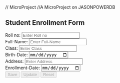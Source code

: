 // MicroProject
//A MicroProject on JASONPOWERDB


<!DOCTYPE html>
<html lang="en"> 

<head>
<title>Student Enrollment Form</title>
<meta charset="utf-8">
<meta name="viewport" content="width=device-width, initial-scale=1">
<link rel="stylesheet" href="https://maxcdn.bootstrapcdn.com/bootstrap/3.4.1/css/bootstrap.min.css">
<script src="https://ajax.googleapis.com/ajax/libs/jquery/3.5.1/jquery.min.js"></script>
<script src="https://maxcdn.bootstrapcdn.com/bootstrap/3.4.1/js/bootstrap.min.js"></script>
</head>

<body>

<div class="container">
	<div class="page-header text-center"><h2>Student Enrollment Form</h2></div>

<form id="empForm" method="get">

<div class="form-group">
<label >Roll no:</label> <input type="text" class="form-control" id="rollno" placeholder="Enter Roll no" onchange="getStd()"required></div>

<div class="form-group">
<label >Full-Name:</label> <input type="text" class="form-control" id="name" placeholder="Enter Full-Name" required></div>

<div class="form-group">
<label >Class:</label> <input type="text" class="form-control" id="Class" placeholder="Enter Class" required></div>

<div class="form-group">
<label >Birth-Date:</label> <input type="date" class="form-control" id="bd" placeholder="Enter Birth-Date" required></div>

<div class="form-group">
<label >Address:</label> <input type="text" class="form-control" id="add" placeholder="Enter Address" required></div>

<div class="form-group">
<label >Enrollment-Date:</label> <input type="date" class="form-control" id="ed" placeholder="Enter Enrollment-Date" required></div>

<div class="form-group text-center">
<button type="button" class="btn btn-lg btn-primary" id="save" onclick="saveData()" disabled>Save</button>
<button type="button" class="btn btn-lg btn-primary" id="change" onclick="changeData()" disabled>Update</button>
<button type="button" class="btn btn-lg btn-primary" id="reset" onclick="resetForm()" disabled>Reset</button>
</div>
</form>
</div>

<script src="https://login2explore.com/jpdb/resources/js/0.0.3/jpdb-commons.js"></script>

<script type="text/javascript">

var BaseURL="http://api.login2explore.com:5577";
var IRL="/api/irl";
var IML="/api/iml";
var DBName=" STUDENT-DB";
var REL=" STUDENT-TABLE";
var connToken="90931632|-31949326629299227|90961883";

$('#rollno').focus();

function saveRecNO(jsonObj){
	var lvData=JSON.parse(jsonObj.data);
	localStorage.setItem('recno',lvData.rec_no);
}

function getStdIDAsJsonObj(){
	var rollno =$('#rollno').val();
	var jsonStr={
		rollno: rollno
	};
	return JSON.stringify(jsonStr);
}

function fillData(jsonObj){
	saveRecNO(jsonObj);
	var record=JSON.parse(jsonObj.data).record;
	
	$('#name').val(record.name);
	$('#Class').val(record.class);
	$('#bd').val(record.birthdate);
	$('#add').val(record.address);
	$('#ed').val(record.enrollmentdate);
}

function resetForm(){
	$('#rollno').val("");
	$('#name').val("");
	$('#Class').val("");
	$('#bd').val("");
	$('#add').val("");
	$('#ed').val("");
	$('#rollno').prop('disabled',false);
	$('#save').prop('disabled',true);
	$('#change').prop('disabled',true);
	$('#reset').prop('disabled',true);
	$('#rollno').focus();
}

function validateData() {
    var rollno, name, Class, bd, add, ed;
    rollno = $('#rollno').val();
    name = $('#name').val();
    Class = $('#Class').val();
    bd = $('#bd').val();
    add = $('#add').val();
    ed = $('#ed').val();

    if (rollno === "") {
        alert("Rollno Missing");
        $('#rollno').focus();
        return '';
    }
    if (name === "") {
        alert("Name Missing");
        $('#name').focus();
        return '';
    }
    if (Class === "") {
        alert("Class Missing");
        $('#Class').focus();
        return '';
    }
    if (bd === "") {
        alert("Birth-date Missing");
        $('#bd').focus();
        return '';
    }
    if (add === "") {
        alert("Address Missing");
        $('#add').focus();
        return '';
    }
    if (ed === "") {
        alert("Enrollment-Date Missing");
        $('#ed').focus();
        return '';
    }

    var jsonStrObj = {
        rollno: rollno,
        name: name,
        class: Class,
        birthdate: bd,
        address: add,
        enrollmentdate: ed
    };

    return JSON.stringify(jsonStrObj);
}


function getStd(){
	var stdIdJsonObj=getStdIDAsJsonObj();
	var getRequest=createGET_BY_KEYRequest(connToken, DBName, REL, stdIdJsonObj);
	jQuery.ajaxSetup({async: false});
	var resJsonObj=executeCommandAtGivenBaseUrl(getRequest, BaseURL, IRL);
	jQuery.ajaxSetup({async: true});
	if(resJsonObj.status === 400 || resJsonObj.status === 404){
		$('#save').prop('disabled',false);
		$('#reset').prop('disabled',false);
		$('#name').focus();
	}
	else if(resJsonObj.status === 200){
		$('#rollno').prop('disabled',true);
		fillData(resJsonObj);
		$('#change').prop('disabled',false);
		$('#reset').prop('disabled',false);
		$('#name').focus();

	}
}

function saveData(){
	var jsonStrObj=validateData();
	if(jsonStrObj === ''){
		return '';
	}
	var putRequest=createPUTRequest(connToken, jsonStrObj, DBName, REL);
	jQuery.ajaxSetup({async: false});
	var resJsonObj=executeCommandAtGivenBaseUrl(putRequest, BaseURL, IML);
	jQuery.ajaxSetup({async: true});
	resetForm();
	$('#rollno').focus();
}

function changeData(){
	$('#change').prop('disabled',true);
	jsonChg=validateData();
	var updateRequest= createUPDATERecordRequest(connToken, jsonChg, DBName, REL, localStorage.getItem('recno'));
	jQuery.ajaxSetup({async: false});
	var resJsonObj=executeCommandAtGivenBaseUrl(updateRequest, BaseURL, IML);
	jQuery.ajaxSetup({async: true});
	console.log(resJsonObj);
	resetForm();
	$('#rollno').focus();
}

</script>

</body>
</html>
